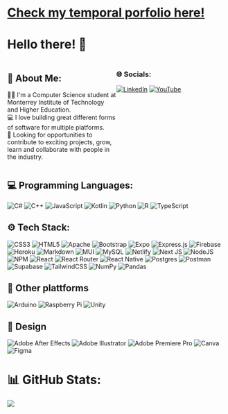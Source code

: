 # [Check my temporal porfolio here!](https://cristiancazares.github.io/)

# Hello there! 👋

<div style="display:flex;">
  <div style="flex:50%;">
    <h2 id="💫-about-me">💫 About Me:</h2>
    <p>👨‍💻 I&#39;m a Computer Science student at Monterrey Institute of Technology and Higher Education.<br>💻 I love building great different forms of software for multiple platforms.<br>🔎 Looking for opportunities to contribute to exciting projects, grow, learn and collaborate with people in the industry.</p>
  </div>
  <div style="flex:50%;">
    <h3 id="🌐-socials">🌐 Socials:</h3>
    <p><a href="https://linkedin.com/in/https://www.linkedin.com/in/cristian-javier-cazares-molina/"><img src="https://img.shields.io/badge/LinkedIn-%230077B5.svg?logo=linkedin&logoColor=white" alt="LinkedIn"></a> <a href="https://youtube.com/@@cristiancazares"><img src="https://img.shields.io/badge/YouTube-%23FF0000.svg?logo=YouTube&logoColor=white" alt="YouTube"></a> </p>
  </div>
</div>

## 💻 Programming Languages:

![C#](https://img.shields.io/badge/C%23-%23239120.svg?style=for-the-badge&logo=c-sharp&logoColor=white) ![C++](https://img.shields.io/badge/C++-%2300599C.svg?style=for-the-badge&logo=c%2B%2B&logoColor=white) ![JavaScript](https://img.shields.io/badge/JavaScript-%23323330.svg?style=for-the-badge&logo=javascript&logoColor=%23F7DF1E) ![Kotlin](https://img.shields.io/badge/Kotlin-%230095D5.svg?style=for-the-badge&logo=kotlin&logoColor=white) ![Python](https://img.shields.io/badge/Python-3670A0?style=for-the-badge&logo=python&logoColor=ffdd54) ![R](https://img.shields.io/badge/R-%23276DC3.svg?style=for-the-badge&logo=r&logoColor=white) ![TypeScript](https://img.shields.io/badge/TypeScript-%23007ACC.svg?style=for-the-badge&logo=typescript&logoColor=white)

## ⚙ Tech Stack:

![CSS3](https://img.shields.io/badge/CSS-%231572B6.svg?style=for-the-badge&logo=css3&logoColor=white) ![HTML5](https://img.shields.io/badge/HTML-%23E34F26.svg?style=for-the-badge&logo=html5&logoColor=white) ![Apache](https://img.shields.io/badge/Apache-%23D42029.svg?style=for-the-badge&logo=apache&logoColor=white) ![Bootstrap](https://img.shields.io/badge/Bootstrap-%23563D7C.svg?style=for-the-badge&logo=bootstrap&logoColor=white) ![Expo](https://img.shields.io/badge/Expo-1C1E24?style=for-the-badge&logo=expo&logoColor=#D04A37) ![Express.js](https://img.shields.io/badge/Express.JS-%23404d59.svg?style=for-the-badge&logo=express&logoColor=%2361DAFB) ![Firebase](https://img.shields.io/badge/Firebase-%23039BE5.svg?style=for-the-badge&logo=firebase) ![Heroku](https://img.shields.io/badge/Heroku-%23430098.svg?style=for-the-badge&logo=heroku&logoColor=white) ![Markdown](https://img.shields.io/badge/Markdown-%23000000.svg?style=for-the-badge&logo=markdown&logoColor=white) ![MUI](https://img.shields.io/badge/MUI-%230081CB.svg?style=for-the-badge&logo=material-ui&logoColor=white) ![MySQL](https://img.shields.io/badge/MySQL-%2300f.svg?style=for-the-badge&logo=mysql&logoColor=white) ![Netlify](https://img.shields.io/badge/Netlify-%23000000.svg?style=for-the-badge&logo=netlify&logoColor=#00C7B7) ![Next JS](https://img.shields.io/badge/Next.JS-black?style=for-the-badge&logo=Next.JS&logoColor=white) ![NodeJS](https://img.shields.io/badge/Node.JS-6DA55F?style=for-the-badge&logo=node.js&logoColor=white) ![NPM](https://img.shields.io/badge/NPM-%23000000.svg?style=for-the-badge&logo=npm&logoColor=white) ![React](https://img.shields.io/badge/React-%2320232a.svg?style=for-the-badge&logo=react&logoColor=%2361DAFB) ![React Router](https://img.shields.io/badge/React_Router-CA4245?style=for-the-badge&logo=react-router&logoColor=white) ![React Native](https://img.shields.io/badge/React_Native-%2320232a.svg?style=for-the-badge&logo=react&logoColor=%2361DAFB) ![Postgres](https://img.shields.io/badge/Postgress-%23316192.svg?style=for-the-badge&logo=postgresql&logoColor=white) ![Postman](https://img.shields.io/badge/Postman-FF6C37?style=for-the-badge&logo=postman&logoColor=white) ![Supabase](https://img.shields.io/badge/Supabase-3ECF8E?style=for-the-badge&logo=supabase&logoColor=white) ![TailwindCSS](https://img.shields.io/badge/TailwindCSS-%2338B2AC.svg?style=for-the-badge&logo=tailwind-css&logoColor=white) ![NumPy](https://img.shields.io/badge/NumPy-%23013243.svg?style=for-the-badge&logo=numpy&logoColor=white) ![Pandas](https://img.shields.io/badge/Pandas-%23150458.svg?style=for-the-badge&logo=pandas&logoColor=white)

## 🚀 Other plattforms

![Arduino](https://img.shields.io/badge/-Arduino-00979D?style=for-the-badge&logo=Arduino&logoColor=white) ![Raspberry Pi](https://img.shields.io/badge/-RaspberryPi-C51A4A?style=for-the-badge&logo=Raspberry-Pi)
![Unity](https://img.shields.io/badge/Unity-%23000000.svg?style=for-the-badge&logo=Unity&logoColor=white)

## 🎨 Design

![Adobe After Effects](https://img.shields.io/badge/Adobe%20After%20Effects-9999FF.svg?style=for-the-badge&logo=Adobe%20After%20Effects&logoColor=white) ![Adobe Illustrator](https://img.shields.io/badge/Adobe%20Illustator-%23FF9A00.svg?style=for-the-badge&logo=adobeillustrator&logoColor=white) ![Adobe Premiere Pro](https://img.shields.io/badge/Adobe%20Premiere%20Pro-9999FF.svg?style=for-the-badge&logo=Adobe%20Premiere%20Pro&logoColor=white) ![Canva](https://img.shields.io/badge/Canva-%2300C4CC.svg?style=for-the-badge&logo=Canva&logoColor=white) ![Figma](https://img.shields.io/badge/figma-%23F24E1E.svg?style=for-the-badge&logo=figma&logoColor=white)

# 📊 GitHub Stats:

![](https://github-readme-stats.vercel.app/api/top-langs/?username=CristianCazares&theme=radical&hide_border=true&include_all_commits=true&count_private=true&layout=compact)

<div style="display:flex;">
  <div style="flex:50%; padding-right:12px">
    <p><img src="https://github-readme-stats.vercel.app/api?username=CristianCazares&theme=radical&hide_border=true&include_all_commits=true&count_private=true" alt=""><br/></p>
  </div>
  <div style="flex:50%;">
    <p><img src="https://github-readme-streak-stats.herokuapp.com/?user=CristianCazares&theme=radical&hide_border=true" alt=""><br/></p>
  </div>
</div>

<!-- Proudly based on GPRM ( https://gprm.itsvg.in ) -->
